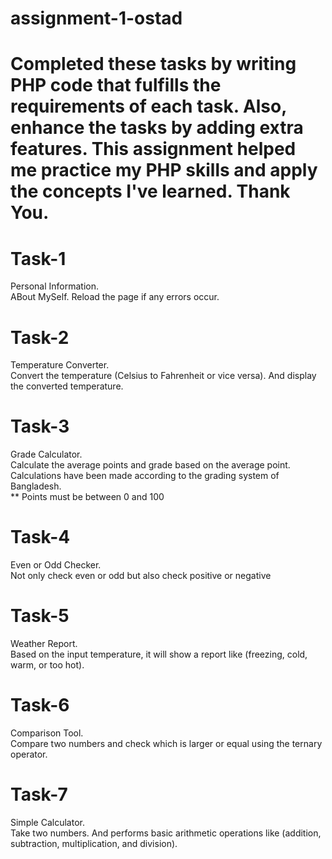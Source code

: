 # assignment-1-ostad
# Completed these tasks by writing PHP code that fulfills the requirements of each task. Also, enhance the tasks by adding extra features. This assignment helped me practice my PHP skills and apply the concepts I've learned. Thank You.

# Task-1
Personal Information.</br>
ABout MySelf. Reload the page if any errors occur.

# Task-2
Temperature Converter.</br>
Convert the temperature (Celsius to Fahrenheit or vice versa). And display the converted temperature.

# Task-3
Grade Calculator.</br>
Calculate the average points and grade based on the average point. Calculations have been made according to the grading system of Bangladesh.</br>
** Points must be between 0 and 100

# Task-4
Even or Odd Checker.</br>
Not only check even or odd but also check positive or negative

# Task-5
Weather Report.</br>
Based on the input temperature, it will show a report like (freezing, cold, warm, or too hot).

# Task-6
Comparison Tool.</br>
Compare two numbers and check which is larger or equal using the ternary operator.

# Task-7
Simple Calculator.</br>
Take two numbers. And performs basic arithmetic operations like (addition, subtraction, multiplication, and division).
